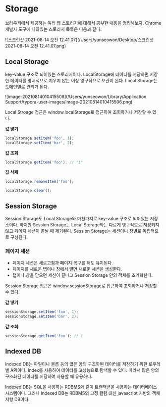 # Storage

브라우저에서 제공하는 여러 웹 스토리지에 대해서 공부한 내용을 정리해보자. Chrome 개발자 도구에 나와있는 스토리지 목록은 다음과 같다.

![스크린샷 2021-08-14 오전 12.41.07](/Users/yunseowon/Desktop/스크린샷 2021-08-14 오전 12.41.07.png)



## Local Storage

key-value 구조로 되어있는 스토리지이다. LocalStorage에 데이터를 저장하면 저장한 데이터를 명시적으로 지우지 않는 이상 영구적으로 보관이 된다. Local Storage는 도메인별로 관리가 된다. 

![image-20210814010415506](/Users/yunseowon/Library/Application Support/typora-user-images/image-20210814010415506.png)



Local Stroage 접근은 window.localStorage로 접근하여 조회하거나 저장할 수 있다. 

**값 넣기**

```javascript
localStorage.setItem('foo', 1);
localStorage.setItem('bar', 2);
```

**값 조회**

```javascript
localStorage.getItem('foo'); // "1"
```

**값 삭제**

```javascript
localStorage.removeItem('foo');

localStorage.clear();
```



## Session Storage

Session Storage도 Local Storage와 마찬가지로 key-value 구조로 되어있는 저장소이다. 하지만 Session Storage는 Local Storage와는 다르게 영구적으로 저장되지 않고 페이지 세션이 끝날 때 제거된다. Session Storage는 세션이나 창별로 독립적으로 구성된다.



### 페이지 세션

* 페이지 세션은 새로고침과 페이지 복구를 해도 유지된다.
* 페이지를 새로운 탭이나 창에서 열면 새로운 세션을 생성한다.
* 탭이나 창을 닫으면 세션이 끝나고 Session Storage 안의 객체를 초기화한다.



Session Storage 접근은 window.sessionStorage로 접근하여 조회하거나 저장할 수 있다.



**값 넣기**

```javascript
sessionStorage.setItem('foo', 1);
sessionStorage.setItem('bar', 2);
```



**값 조회**

```javascript
sessionStorage.getItem('foo'); // 1
```



## Indexed DB

Indexed DB는 파일이나 블롭 등의 많은 양의 구조화된 데이터를 저장하기 위한 로우레벨 API이다. Index를 사용하여 데이터를 고성능으로 탐색할 수 있다. 따라서 많은 양의 구조화된 데이터를 저장하여 사용할 때 유용하다.

Indexed DB는 SQL을 사용하는 RDBMS와 같이 트랜잭션을 사용하는 데이터베이스 시스템이다. 그러나 Indexed DB는 RDBMS의 고정 컬럼 대신 javascript 기반의 객체지향 DB이다. 




